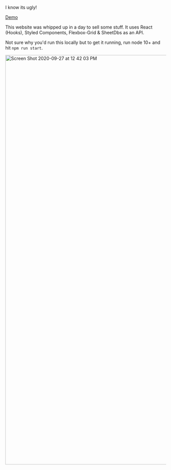 I know its ugly! 

[Demo](http://bazar.lmosele.com)

This website was whipped up in a day to sell some stuff. It uses React (Hooks), Styled Components, Flexbox-Grid & SheetDbs as an API. 

Not sure why you'd run this locally but to get it running, run node 10+ and hit `npm run start`.

<img width="1284" alt="Screen Shot 2020-09-27 at 12 42 03 PM" src="https://user-images.githubusercontent.com/7740943/94370587-f179a700-00be-11eb-8ad1-0ee02cc79175.png">


